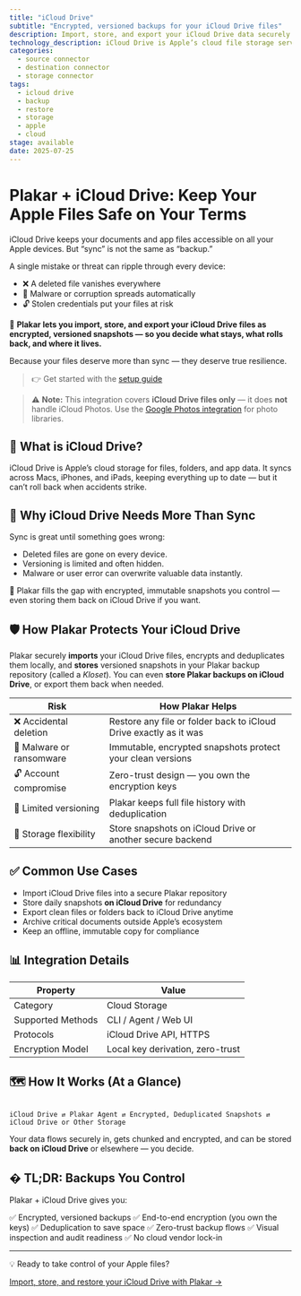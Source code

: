 ```yaml
---
title: "iCloud Drive"
subtitle: "Encrypted, versioned backups for your iCloud Drive files"
description: Import, store, and export your iCloud Drive data securely with Plakar. Immutable, deduplicated, and fully under your control.
technology_description: iCloud Drive is Apple’s cloud file storage service, keeping documents, folders, and app data synced across your Apple devices.
categories:
  - source connector
  - destination connector
  - storage connector
tags:
  - icloud drive
  - backup
  - restore
  - storage
  - apple
  - cloud
stage: available
date: 2025-07-25
---
```


# Plakar + iCloud Drive: Keep Your Apple Files Safe on Your Terms

iCloud Drive keeps your documents and app files accessible on all your Apple devices. But “sync” is not the same as “backup.”

A single mistake or threat can ripple through every device:

- ❌ A deleted file vanishes everywhere
- 🦠 Malware or corruption spreads automatically
- 🔓 Stolen credentials put your files at risk

🔐 **Plakar lets you import, store, and export your iCloud Drive files as encrypted, versioned snapshots — so you decide what stays, what rolls back, and where it lives.**

Because your files deserve more than sync — they deserve true resilience.

> 👉 Get started with the [setup guide](docs/main/integrations/icloud-drive/)

> ⚠️ **Note:** This integration covers **iCloud Drive files only** — it does **not** handle iCloud Photos. Use the [Google Photos integration](docs/main/integrations/google-photos/) for photo libraries.


## 🧠 What is iCloud Drive?

iCloud Drive is Apple’s cloud storage for files, folders, and app data. It syncs across Macs, iPhones, and iPads, keeping everything up to date — but it can’t roll back when accidents strike.

## 🚨 Why iCloud Drive Needs More Than Sync

Sync is great until something goes wrong:

- Deleted files are gone on every device.
- Versioning is limited and often hidden.
- Malware or user error can overwrite valuable data instantly.

🎯 Plakar fills the gap with encrypted, immutable snapshots you control — even storing them back on iCloud Drive if you want.

## 🛡️ How Plakar Protects Your iCloud Drive

Plakar securely **imports** your iCloud Drive files, encrypts and deduplicates them locally, and **stores** versioned snapshots in your Plakar backup repository (called a *Kloset*). You can even **store Plakar backups on iCloud Drive**, or export them back when needed.

| **Risk**                       | **How Plakar Helps**                                             |
|--------------------------------|-------------------------------------------------------------------|
| ❌ Accidental deletion          | Restore any file or folder back to iCloud Drive exactly as it was |
| 🦠 Malware or ransomware        | Immutable, encrypted snapshots protect your clean versions        |
| 🔓 Account compromise           | Zero-trust design — you own the encryption keys                   |
| 📂 Limited versioning           | Plakar keeps full file history with deduplication                 |
| 🔄 Storage flexibility          | Store snapshots on iCloud Drive or another secure backend         |

## ✅ Common Use Cases

- Import iCloud Drive files into a secure Plakar repository
- Store daily snapshots **on iCloud Drive** for redundancy
- Export clean files or folders back to iCloud Drive anytime
- Archive critical documents outside Apple’s ecosystem
- Keep an offline, immutable copy for compliance

## 📊 Integration Details

| **Property**         | **Value**                           |
|----------------------|-------------------------------------|
| Category             | Cloud Storage                       |
| Supported Methods    | CLI / Agent / Web UI                |
| Protocols            | iCloud Drive API, HTTPS             |
| Encryption Model     | Local key derivation, zero-trust    |

## 🗺️ How It Works (At a Glance)

```

iCloud Drive ⇄ Plakar Agent ⇄ Encrypted, Deduplicated Snapshots ⇄ iCloud Drive or Other Storage

```

Your data flows securely in, gets chunked and encrypted, and can be stored **back on iCloud Drive** or elsewhere — you decide.

## � TL;DR: Backups You Control

Plakar + iCloud Drive gives you:

✅ Encrypted, versioned backups
✅ End-to-end encryption (you own the keys)
✅ Deduplication to save space
✅ Zero-trust backup flows
✅ Visual inspection and audit readiness
✅ No cloud vendor lock-in

---

💡 Ready to take control of your Apple files?

[Import, store, and restore your iCloud Drive with Plakar →](docs/main/integrations/icloud-drive/)